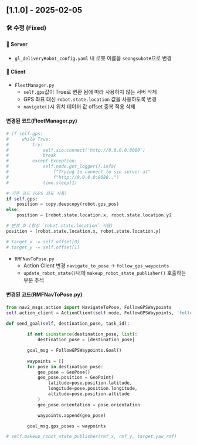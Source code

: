 ## [1.1.0] - 2025-02-05

### 🛠 수정 (Fixed)
#### 🔹 Server
- `gl_deliveryRobot_config.yaml` 내 로봇 이름을 `seongsubot#`으로 변경

#### 🔹 Client
- `FleetManager.py`
  - `self.gps`값이 True로 변환 됨에 따라 사용하지 않는 서버 삭제
  - GPS 좌표 대신 `robot.state.location` 값을 사용하도록 변경  
  - `navigate()`시 위치 데이터 값 offset 중복 적용 삭제

#### **변경된 코드(FleetManager.py)**

```python
# if self.gps:
#     while True:
#         try:
#             self.sio.connect('http://0.0.0.0:8080')
#             break
#         except Exception:
#             self.node.get_logger().info(
#                 f"Trying to connect to sio server at"
#                 f"http://0.0.0.0:8080..")
#             time.sleep(1)
```

```python
# 기존 코드 (GPS 좌표 사용)
if self.gps:
    position = copy.deepcopy(robot.gps_pos)
else:
    position = [robot.state.location.x, robot.state.location.y]

# 변경 후 (항상 `robot.state.location` 사용)
position = [robot.state.location.x, robot.state.location.y]
```

```python
# target_x -= self.offset[0]
# target_y -= self.offset[1]
```

- `RMFNavToPose.py`
  - Action Client 변경 `navigate_to_pose` -> `follow_gps_waypoints`
  - `update_robot_state()`내에 `makeup_robot_state_publisher()` 호출하는 부분 주석

#### **변경된 코드(RMFNavToPose.py)**

```python
from nav2_msgs.action import NavigateToPose, FollowGPSWaypoints
self.action_client = ActionClient(self.node, FollowGPSWaypoints, 'follow_gps_waypoints')

def send_goal(self, destination_pose, task_id):
        
        if not isinstance(destination_pose, list):
            destination_pose = [destination_pose]

        goal_msg = FollowGPSWaypoints.Goal()
        
        waypoints = []
        for pose in destination_pose:
            geo_pose = GeoPose()
            geo_pose.position = GeoPoint(
                latitude=pose.position.latitude,
                longitude=pose.position.longitude,
                altitude=pose.position.altitude
            )
            geo_pose.orientation = pose.orientation  

            waypoints.append(geo_pose)

        goal_msg.gps_poses = waypoints

```

```python
# self.makeup_robot_state_publisher(rmf_x, rmf_y, target_yaw_rmf)
```


